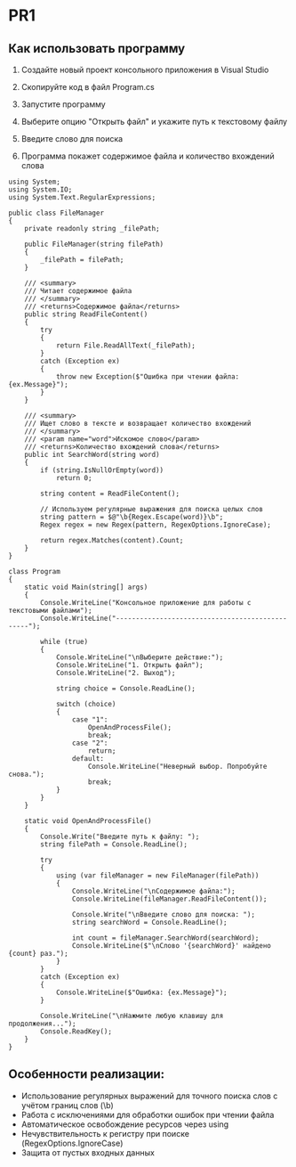 # PR1

## Как использовать программу

1) Создайте новый проект консольного приложения в Visual Studio

2) Скопируйте код в файл Program.cs

3) Запустите программу

4) Выберите опцию "Открыть файл" и укажите путь к текстовому файлу

5) Введите слово для поиска

6) Программа покажет содержимое файла и количество вхождений слова

```
using System;
using System.IO;
using System.Text.RegularExpressions;

public class FileManager
{
    private readonly string _filePath;

    public FileManager(string filePath)
    {
        _filePath = filePath;
    }

    /// <summary>
    /// Читает содержимое файла
    /// </summary>
    /// <returns>Содержимое файла</returns>
    public string ReadFileContent()
    {
        try
        {
            return File.ReadAllText(_filePath);
        }
        catch (Exception ex)
        {
            throw new Exception($"Ошибка при чтении файла: {ex.Message}");
        }
    }

    /// <summary>
    /// Ищет слово в тексте и возвращает количество вхождений
    /// </summary>
    /// <param name="word">Искомое слово</param>
    /// <returns>Количество вхождений слова</returns>
    public int SearchWord(string word)
    {
        if (string.IsNullOrEmpty(word))
            return 0;

        string content = ReadFileContent();
        
        // Используем регулярные выражения для поиска целых слов
        string pattern = $@"\b{Regex.Escape(word)}\b";
        Regex regex = new Regex(pattern, RegexOptions.IgnoreCase);
        
        return regex.Matches(content).Count;
    }
}

class Program
{
    static void Main(string[] args)
    {
        Console.WriteLine("Консольное приложение для работы с текстовыми файлами");
        Console.WriteLine("------------------------------------------------");

        while (true)
        {
            Console.WriteLine("\nВыберите действие:");
            Console.WriteLine("1. Открыть файл");
            Console.WriteLine("2. Выход");

            string choice = Console.ReadLine();

            switch (choice)
            {
                case "1":
                    OpenAndProcessFile();
                    break;
                case "2":
                    return;
                default:
                    Console.WriteLine("Неверный выбор. Попробуйте снова.");
                    break;
            }
        }
    }

    static void OpenAndProcessFile()
    {
        Console.Write("Введите путь к файлу: ");
        string filePath = Console.ReadLine();

        try
        {
            using (var fileManager = new FileManager(filePath))
            {
                Console.WriteLine("\nСодержимое файла:");
                Console.WriteLine(fileManager.ReadFileContent());

                Console.Write("\nВведите слово для поиска: ");
                string searchWord = Console.ReadLine();

                int count = fileManager.SearchWord(searchWord);
                Console.WriteLine($"\nСлово '{searchWord}' найдено {count} раз.");
            }
        }
        catch (Exception ex)
        {
            Console.WriteLine($"Ошибка: {ex.Message}");
        }

        Console.WriteLine("\nНажмите любую клавишу для продолжения...");
        Console.ReadKey();
    }
}
```
## Особенности реализации:
- Использование регулярных выражений для точного поиска слов с учётом границ слов (\b)
- Работа с исключениями для обработки ошибок при чтении файла
- Автоматическое освобождение ресурсов через using
- Нечувствительность к регистру при поиске (RegexOptions.IgnoreCase)
- Защита от пустых входных данных
